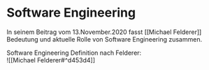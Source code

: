 # Software Engineering

In seinem Beitrag vom 13.November.2020 fasst [[Michael Felderer]] Bedeutung und aktuelle Rolle von Software Engineering zusammen.  

Software Engineering Definition nach Felderer:  
![[Michael Felderer#^d453d4]]
